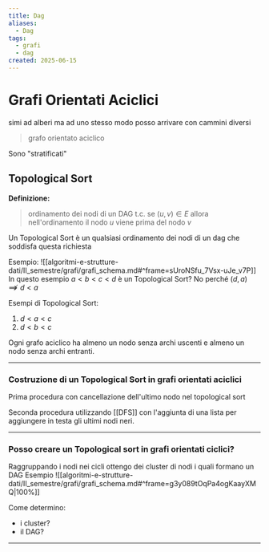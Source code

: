 ```yaml
---
title: Dag
aliases:
  - Dag
tags:
  - grafi
  - dag
created: 2025-06-15
---
```



# Grafi Orientati Aciclici

simi ad alberi ma ad uno stesso modo posso arrivare con cammini diversi
> grafo orientato aciclico

Sono "stratificati"

## Topological Sort
**Definizione:**
>ordinamento dei nodi di un DAG t.c. se $(u, v) \in E$ allora nell'ordinamento il nodo $u$ viene prima del nodo $v$

Un Topological Sort è un qualsiasi ordinamento dei nodi di un dag che soddisfa questa richiesta

Esempio:
![[algoritmi-e-strutture-dati/II_semestre/grafi/grafi_schema.md#^frame=sUroNSfu_7Vsx-uJe_v7P]]
In questo esempio $a<b<c<d$ è un Topological Sort?
No perché $(d, a) \not\implies d < a$ 

Esempi di Topological Sort:
1. $d < a < c$
2. $d < b < c$


Ogni grafo aciclico ha almeno un nodo senza archi uscenti e almeno un nodo senza archi entranti.

---

### Costruzione di un Topological Sort in grafi orientati aciclici

Prima procedura con cancellazione dell'ultimo nodo nel topological sort

Seconda procedura utilizzando [[DFS]] con l'aggiunta di una lista per aggiungere in testa gli ultimi nodi neri.

---

### Posso creare un Topological sort in grafi orientati ciclici?
Raggruppando i nodi nei cicli ottengo dei cluster di nodi i quali formano un DAG
Esempio
![[algoritmi-e-strutture-dati/II_semestre/grafi/grafi_schema.md#^frame=g3y089tOqPa4ogKaayXMQ|100%]]

Come determino:
- i cluster?
- il DAG?
 
---

